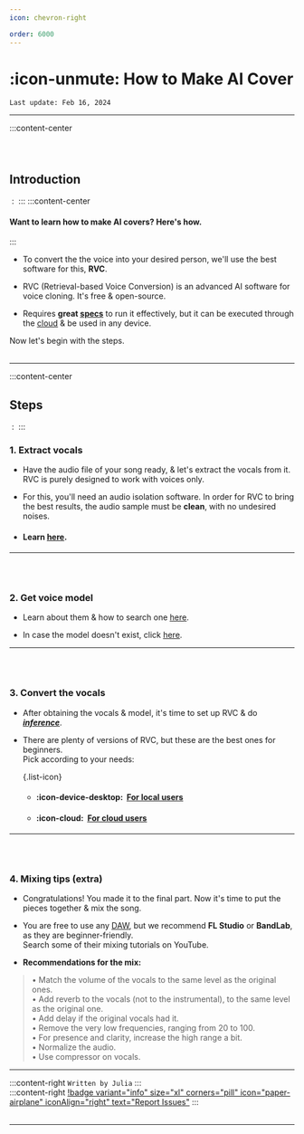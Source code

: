 ```yaml
---
icon: chevron-right

order: 6000
---
```


# :icon-unmute: How to Make AI Cover

``Last update: Feb 16, 2024``

***
:::content-center
###### ‎
## Introduction
‎
:   ‎
:::
:::content-center
####  Want to learn how to make AI covers? Here's how.
:::
- To convert the the voice into your desired person, we'll use the best software for this, **RVC**.   

- RVC (Retrieval-based Voice Conversion) is an advanced AI software for voice cloning. It's free & open-source.

- Requires **great <u>[specs</u>](https://aihubdocs.github.io/en/extra/glossary/#specs)** to run it effectively, but it can be executed through the <u>[cloud](https://aihubdocs.github.io/en/extra/glossary/#cloud-based)</u> & be used in any device.

Now let's begin with the steps.        
‎
***
:::content-center
## Steps
‎
:   ‎
:::
### 1. Extract vocals
- Have the audio file of your song ready, & let's extract the vocals from it. RVC is purely designed to work with voices only.

- For this, you'll need an audio isolation software. In order for RVC to bring the best results, the audio sample must be **clean**, with no undesired noises.

- #### Learn <u>[here](https://aihubdocs.github.io/en/vocal-isolation--datasets/vocal-isolation/)</u>.
***
###### ‎
### 2. Get voice model
- Learn about them & how to search one <u>[here](https://aihubdocs.github.io/en/essentials/voice-models/)</u>.

- In case the model doesn't exist, click <u>[here](https://aihubdocs.github.io/en/essentials/how-to-make-voice-models/)</u>.
***
###### ‎
### 3. Convert the vocals
- After obtaining the vocals & model, it's time to set up RVC & do <u>[***inference***](https://aihubdocs.github.io/en/extra/glossary/#inference)</u>.

- There are plenty of versions of RVC, but these are the best ones for beginners.      
Pick according to your needs:

    {.list-icon}   
    - #### :icon-device-desktop: ‎ <u>[For local users](https://aihubdocs.github.io/en/rvc/local/mainline/)</u>

    - #### :icon-cloud: ‎ <u>[For cloud users](https://aihubdocs.github.io/en/rvc/cloud/ilaria-rvc/)</u>
***
###### ‎
### 4. Mixing tips (extra)
- Congratulations! You made it to the final part. Now it's time to put the pieces together & mix the song.     

- You are free to use any <u>[DAW](https://aihubdocs.github.io/en/extra/glossary/#daw)</u>, but we recommend **FL Studio** or **BandLab**, as they are beginner-friendly.     
Search some of their mixing tutorials on YouTube.

- **Recommendations for the mix:**     
>• Match the volume of the vocals to the same level as the original ones.      
>• Add reverb to the vocals (not to the instrumental), to the same level as the original one.          
>• Add delay if the original vocals had it.        
>• Remove the very low frequencies, ranging from 20 to 100.        
>• For presence and clarity, increase the high range a bit.        
>• Normalize the audio.           
>• Use compressor on vocals.        

***

:::content-right
`Written by Julia`
:::
‎   
:::content-right
[!badge variant="info" size="xl" corners="pill" icon="paper-airplane" iconAlign="right" text="Report Issues"](http://aihubdocs.github.io/en/#contributions)
:::
‎   
‎       
***